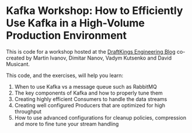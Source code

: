 # Kafka Workshop: How to Efficiently Use Kafka in a High-Volume Production Environment

This is code for a workshop hosted at the [DraftKings Engineering Blog](https://medium.com/draftkings-engineering) co-created by Martin Ivanov, Dimitar Nanov, Vadym Kutsenko and David Musicant.

This code, and the exercises, will help you learn:

1. When to use Kafka vs a message queue such as RabbitMQ
1. The key components of Kafka and how to properly tune them
1. Creating highly efficient Consumers to handle the data streams
1. Creating well configured Producers that are optimized for high throughput
1. How to use advanced configurations for cleanup policies, compression and more to fine tune your stream handling
